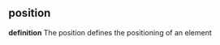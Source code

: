 ## position 
**definition**
The position defines the positioning of an element 
<!--stackedit_data:
eyJoaXN0b3J5IjpbMTUxNTA5NjY3NCwtMjA4ODc0NjYxMl19
-->